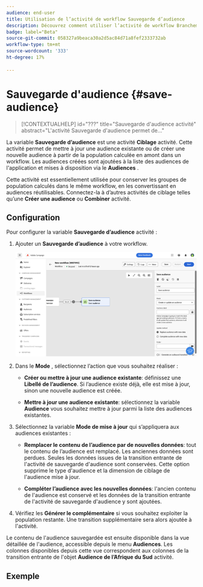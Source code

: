 ```yaml
---
audience: end-user
title: Utilisation de l’activité de workflow Sauvegarde d’audience
description: Découvrez comment utiliser l’activité de workflow Branchement.
badge: label="Beta"
source-git-commit: 058327a9beaca30a2d5ac84d71a8fef2333732ab
workflow-type: tm+mt
source-wordcount: '333'
ht-degree: 17%

---
```



# Sauvegarde d&#39;audience {#save-audience}

>[!CONTEXTUALHELP]
>id="???"
>title="Sauvegarde d&#39;audience activité"
>abstract="L&#39;activité Sauvegarde d&#39;audience permet de..."

La variable **Sauvegarde d’audience** est une activité **Ciblage** activité. Cette activité permet de mettre à jour une audience existante ou de créer une nouvelle audience à partir de la population calculée en amont dans un workflow. Les audiences créées sont ajoutées à la liste des audiences de l&#39;application et mises à disposition via le **Audiences** .

Cette activité est essentiellement utilisée pour conserver les groupes de population calculés dans le même workflow, en les convertissant en audiences réutilisables. Connectez-la à d’autres activités de ciblage telles qu’une **Créer une audience** ou **Combiner** activité.

## Configuration

Pour configurer la variable **Sauvegarde d’audience** activité :

1. Ajouter un **Sauvegarde d’audience** à votre workflow.

   ![](../assets/workflow-save-audience.png)

1. Dans le **Mode** , sélectionnez l’action que vous souhaitez réaliser :

   * **Créer ou mettre à jour une audience existante**: définissez une **Libellé de l’audience**. Si l’audience existe déjà, elle est mise à jour, sinon une nouvelle audience est créée.

   * **Mettre à jour une audience existante**: sélectionnez la variable **Audience** vous souhaitez mettre à jour parmi la liste des audiences existantes.

1. Sélectionnez la variable **Mode de mise à jour** qui s’appliquera aux audiences existantes :

   * **Remplacer le contenu de l’audience par de nouvelles données**: tout le contenu de l’audience est remplacé. Les anciennes données sont perdues. Seules les données issues de la transition entrante de l&#39;activité de sauvegarde d&#39;audience sont conservées. Cette option supprime le type d&#39;audience et la dimension de ciblage de l&#39;audience mise à jour.

   * **Compléter l’audience avec les nouvelles données**: l&#39;ancien contenu de l&#39;audience est conservé et les données de la transition entrante de l&#39;activité de sauvegarde d&#39;audience y sont ajoutées.

1. Vérifiez les **Générer le complémentaire** si vous souhaitez exploiter la population restante. Une transition supplémentaire sera alors ajoutée à l&#39;activité.

Le contenu de l&#39;audience sauvegardée est ensuite disponible dans la vue détaillée de l&#39;audience, accessible depuis le menu **Audiences**. Les colonnes disponibles depuis cette vue correspondent aux colonnes de la transition entrante de l&#39;objet **Audience de l’Afrique du Sud** activité.


## Exemple



